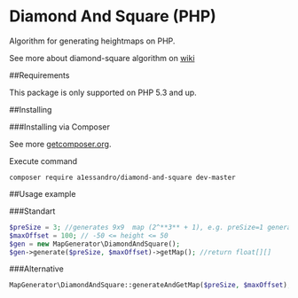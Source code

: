 # Diamond And Square (PHP)

Algorithm for generating heightmaps on PHP.

See more about diamond-square algorithm on [wiki](https://en.wikipedia.org/wiki/Diamond-square_algorithm)


##Requirements

This package is only supported on PHP 5.3 and up.


##Installing

###Installing via Composer

See more [getcomposer.org](http://getcomposer.org).

Execute command 
```
composer require a1essandro/diamond-and-square dev-master
```

 
##Usage example

###Standart

```php
$preSize = 3; //generates 9x9  map (2^**3** + 1), e.g. preSize=1 generates map 3x3
$maxOffset = 100; // -50 <= height <= 50
$gen = new MapGenerator\DiamondAndSquare();
$gen->generate($preSize, $maxOffset)->getMap(); //return float[][]
```

###Alternative

```php
MapGenerator\DiamondAndSquare::generateAndGetMap($preSize, $maxOffset); //return float[][]
```